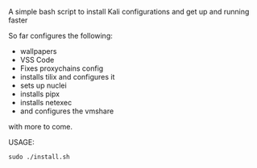 A simple bash script to install Kali configurations and get up and running faster

So far configures the following:

- wallpapers
- VSS Code
- Fixes proxychains config
- installs tilix and configures it
- sets up nuclei
- installs pipx
- installs netexec
- and configures the vmshare

with more to come.

USAGE:
```
sudo ./install.sh
```
